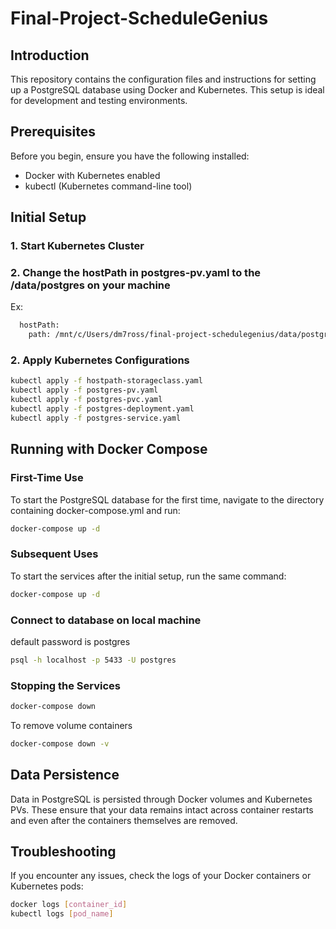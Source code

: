 # Final-Project-ScheduleGenius

## Introduction
This repository contains the configuration files and instructions for setting up a PostgreSQL database using Docker and Kubernetes. This setup is ideal for development and testing environments.

## Prerequisites
Before you begin, ensure you have the following installed:
- Docker with Kubernetes enabled
- kubectl (Kubernetes command-line tool)


## Initial Setup

### 1. Start Kubernetes Cluster

### 2. Change the hostPath in postgres-pv.yaml to the /data/postgres on your machine

Ex: 
```bash
  hostPath:
    path: /mnt/c/Users/dm7ross/final-project-schedulegenius/data/postgres
```


### 2. Apply Kubernetes Configurations
```bash
kubectl apply -f hostpath-storageclass.yaml
kubectl apply -f postgres-pv.yaml
kubectl apply -f postgres-pvc.yaml
kubectl apply -f postgres-deployment.yaml
kubectl apply -f postgres-service.yaml
```

## Running with Docker Compose

### First-Time Use
To start the PostgreSQL database for the first time, navigate to the directory containing docker-compose.yml and run:

```bash
docker-compose up -d
```

### Subsequent Uses
To start the services after the initial setup, run the same command:

```bash
docker-compose up -d
```
### Connect to database on local machine
default password is postgres

```bash
psql -h localhost -p 5433 -U postgres
```

### Stopping the Services
```bash
docker-compose down
```

To remove volume containers
```bash
docker-compose down -v
```

## Data Persistence
Data in PostgreSQL is persisted through Docker volumes and Kubernetes PVs. These ensure that your data remains intact across container restarts and even after the containers themselves are removed.

## Troubleshooting
If you encounter any issues, check the logs of your Docker containers or Kubernetes pods:
```bash
docker logs [container_id]
kubectl logs [pod_name]
```